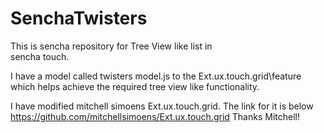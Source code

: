# SenchaTwisters

This is sencha repository for Tree View like list in  
sencha touch.

I have a model called twisters model.js to the Ext.ux.touch.grid\feature
which helps achieve the required tree view like functionality.

I have modified mitchell simoens Ext.ux.touch.grid. The link for it is below
https://github.com/mitchellsimoens/Ext.ux.touch.grid
Thanks Mitchell!
